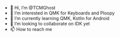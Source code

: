 - 👋 Hi, I’m @TCMGhost
- 👀 I’m interested in QMK for Keyboards and Ploopy
- 🌱 I’m currently learning QMK, Kotlin for Android
- 💞️ I’m looking to collaborate on IDK yet
- 📫 How to reach me 

<!---
TCMGhost/TCMGhost is a ✨ special ✨ repository because its `README.md` (this file) appears on your GitHub profile.
You can click the Preview link to take a look at your changes.
--->

